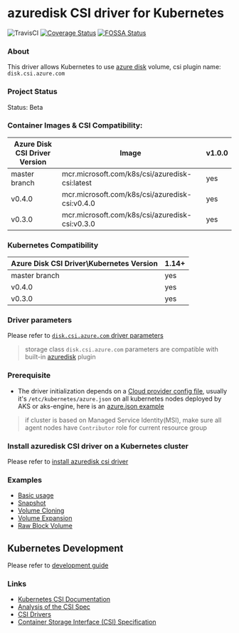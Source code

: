 # azuredisk CSI driver for Kubernetes
![TravisCI](https://travis-ci.com/kubernetes-sigs/azuredisk-csi-driver.svg?branch=master)
[![Coverage Status](https://coveralls.io/repos/github/kubernetes-sigs/azuredisk-csi-driver/badge.svg?branch=master)](https://coveralls.io/github/kubernetes-sigs/azuredisk-csi-driver?branch=master)
[![FOSSA Status](https://app.fossa.io/api/projects/git%2Bgithub.com%2Fkubernetes-sigs%2Fazuredisk-csi-driver.svg?type=shield)](https://app.fossa.io/projects/git%2Bgithub.com%2Fkubernetes-sigs%2Fazuredisk-csi-driver?ref=badge_shield)

### About
This driver allows Kubernetes to use [azure disk](https://azure.microsoft.com/en-us/services/storage/disks/) volume, csi plugin name: `disk.csi.azure.com`

### Project Status
Status: Beta

### Container Images & CSI Compatibility:
|Azure Disk CSI Driver Version  | Image                                              | v1.0.0 |
|-------------------------------|----------------------------------------------------|--------|
|master branch                  |mcr.microsoft.com/k8s/csi/azuredisk-csi:latest      | yes    |
|v0.4.0                         |mcr.microsoft.com/k8s/csi/azuredisk-csi:v0.4.0      | yes    |
|v0.3.0                         |mcr.microsoft.com/k8s/csi/azuredisk-csi:v0.3.0      | yes    |

### Kubernetes Compatibility
| Azure Disk CSI Driver\Kubernetes Version | 1.14+ |
|------------------------------------------|-------|
| master branch                            | yes   |
| v0.4.0                                   | yes   |
| v0.3.0                                   | yes   |

### Driver parameters
Please refer to [`disk.csi.azure.com` driver parameters](./docs/driver-parameters.md)
 > storage class `disk.csi.azure.com` parameters are compatible with built-in [azuredisk](https://kubernetes.io/docs/concepts/storage/volumes/#azuredisk) plugin

### Prerequisite
 - The driver initialization depends on a [Cloud provider config file](https://github.com/kubernetes/cloud-provider-azure/blob/master/docs/cloud-provider-config.md), usually it's `/etc/kubernetes/azure.json` on all kubernetes nodes deployed by AKS or aks-engine, here is an [azure.json example](./deploy/example/azure.json)
 > if cluster is based on Managed Service Identity(MSI), make sure all agent nodes have `Contributor` role for current resource group

### Install azuredisk CSI driver on a Kubernetes cluster
Please refer to [install azuredisk csi driver](./docs/install-azuredisk-csi-driver.md)

### Examples
 - [Basic usage](./deploy/example/e2e_usage.md)
 - [Snapshot](./deploy/example/snapshot)
 - [Volume Cloning](./deploy/example/cloning)
 - [Volume Expansion](./deploy/example/resizing) 
 - [Raw Block Volume](./deploy/example/rawblock)

## Kubernetes Development
Please refer to [development guide](./docs/csi-dev.md)


### Links
 - [Kubernetes CSI Documentation](https://kubernetes-csi.github.io/docs/)
 - [Analysis of the CSI Spec](https://blog.thecodeteam.com/2017/11/03/analysis-csi-spec/)
 - [CSI Drivers](https://github.com/kubernetes-csi/drivers)
 - [Container Storage Interface (CSI) Specification](https://github.com/container-storage-interface/spec)

